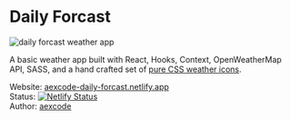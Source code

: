 
# Daily Forcast
![daily forcast weather app](https://i.imgur.com/T20pLQB.gif)


A basic weather app built with React, Hooks, Context, OpenWeatherMap API, SASS, and a hand crafted set of [pure CSS weather icons](https://codepen.io/collection/DKjzqY).

Website: [aexcode-daily-forcast.netlify.app](aexcode-daily-forcast.netlify.app) \
Status: [![Netlify Status](https://api.netlify.com/api/v1/badges/9e014a15-8366-4d44-9da8-437dc079eb0b/deploy-status)](https://app.netlify.com/sites/aexcode-daily-forcast/deploys) \
Author: [aexcode](https://aexcode.com)
